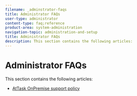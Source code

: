 ```yaml
---
filename: _adminstrator-faqs
title: Administrator FAQs
user-type: administrator
content-type: faq;reference
product-area: system-administration
navigation-topic: administration-and-setup
title: Administrator FAQs
description: This section contains the following articles:
---
```


# Administrator FAQs

This section contains the following articles:

* [AtTask OnPremise support policy](../../administration-and-setup/administrator-faqs/attask-onpremise-support-policy.md)

  <!--
  <li data-mc-conditions="QuicksilverOrClassic.Draft mode"><a href="../../administration-and-setup/administrator-faqs/migrate-to-another-cluster.md" class="MCXref xref" xrefformat="{para}">Migrating to another cluster</a> </li>
  -->

